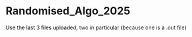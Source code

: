 # Randomised_Algo_2025
Use the last 3 files uploaded, two in particular (because one is a .out file)
